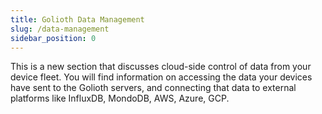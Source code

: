 ```yaml
---
title: Golioth Data Management
slug: /data-management
sidebar_position: 0
---
```


This is a new section that discusses cloud-side control of data from your device
fleet. You will find information on accessing the data your devices have sent to
the Golioth servers, and connecting that data to external platforms like
InfluxDB, MondoDB, AWS, Azure, GCP.
